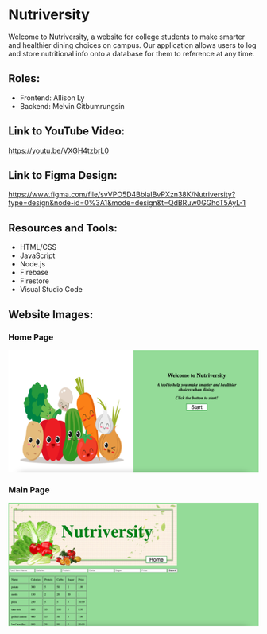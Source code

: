 # Nutriversity
Welcome to Nutriversity, a website for college students to make smarter and healthier dining choices on campus. Our application allows users to log and store nutritional info onto a database for them to reference at any time.

## Roles:
- Frontend: Allison Ly
- Backend: Melvin Gitbumrungsin

## Link to YouTube Video:
https://youtu.be/VXGH4tzbrL0

## Link to Figma Design: 
https://www.figma.com/file/svVPO5D4BblaIBvPXzn38K/Nutriversity?type=design&node-id=0%3A1&mode=design&t=QdBRuw0GGhoT5AyL-1 

## Resources and Tools:
- HTML/CSS
- JavaScript
- Node.js
- Firebase
- Firestore
- Visual Studio Code

## Website Images:
### Home Page
![github.com/Melvingitb/Nutriversity/main/home page.png](https://github.com/Melvingitb/Nutriversity/blob/main/home%20page.png)

### Main Page
![github.com/Melvingitb/Nutriversity/main/main page.png](https://github.com/Melvingitb/Nutriversity/blob/main/main%20page.png)
